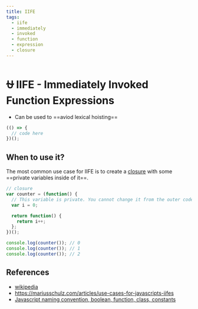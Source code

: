 ```yaml
---
title: IIFE
tags:
  - iife
  - immediately
  - invoked
  - function
  - expression
  - closure
---
```


# :ophiuchus: IIFE - Immediately Invoked Function Expressions

<TagLinks />

- Can be used to ==aviod lexical hoisting==

```js
(() => {
  // code here
})();
```

## When to use it?

The most common use case for IIFE is to create a
[closure](<https://en.wikipedia.org/wiki/Closure_(computer_programming)>)
with some ==private variables inside of it==.

```js
// closure
var counter = (function() {
  // This variable is private. You cannot change it from the outer code.
  var i = 0;

  return function() {
    return i++;
  };
})();

console.log(counter()); // 0
console.log(counter()); // 1
console.log(counter()); // 2
```

## References

- [wikipedia](https://en.wikipedia.org/wiki/Immediately_invoked_function_expression)
- https://mariusschulz.com/articles/use-cases-for-javascripts-iifes
- [Javascript naming convention, boolean, function, class, constants](https://www.robinwieruch.de/javascript-naming-conventions)

<Footer />
